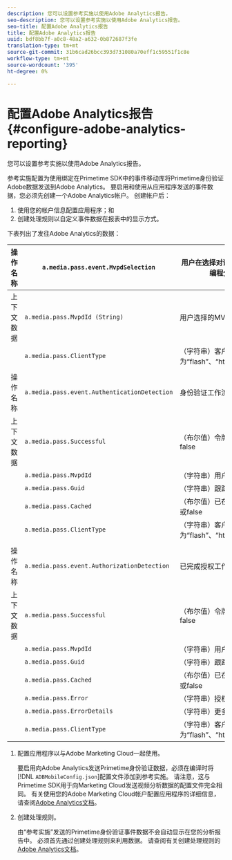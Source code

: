 ```yaml
---
description: 您可以设置参考实施以使用Adobe Analytics报告。
seo-description: 您可以设置参考实施以使用Adobe Analytics报告。
seo-title: 配置Adobe Analytics报告
title: 配置Adobe Analytics报告
uuid: bdf8bb7f-a0c8-48a2-a632-0b872687f3fe
translation-type: tm+mt
source-git-commit: 31b6cad26bcc393d731080a70eff1c59551f1c8e
workflow-type: tm+mt
source-wordcount: '395'
ht-degree: 0%

---
```



# 配置Adobe Analytics报告{#configure-adobe-analytics-reporting}

您可以设置参考实施以使用Adobe Analytics报告。

参考实施配置为使用绑定在Primetime SDK中的事件移动库将Primetime身份验证Adobe数据发送到Adobe Analytics。 要启用和使用从应用程序发送的事件数据，您必须先创建一个Adobe Analytics帐户。 创建帐户后：

1. 使用您的帐户信息配置应用程序；和
1. 创建处理规则以自定义事件数据在报表中的显示方式。

下表列出了发往Adobe Analytics的数据：

| 操作名称 | `a.media.pass.event.MvpdSelection` | 用户在选择对话框中选择了多渠道视频编程分配器(MVPD) |
|---|---|---|
| 上下文数据 | `a.media.pass.MvpdId (String)` | 用户选择的MVPD |
|  | `a.media.pass.ClientType` | （字符串）客户端类型为“flash”、“html5”、“ios”或“android” |
|  |  |  |
| 操作名称 | `a.media.pass.event.AuthenticationDetection` | 身份验证工作流已完成 |
| 上下文数据 | `a.media.pass.Successful` | （布尔值）令牌请求是成功、true还是false |
|  | `a.media.pass.MvpdId` | （字符串）用户选择的MVPD |
|  | `a.media.pass.Guid` | （字符串）跟踪ID |
|  | `a.media.pass.Cached` | （布尔值）已在缓存中的令牌，为true或false |
|  | `a.media.pass.ClientType` | （字符串）客户端类型为“flash”、“html5”、“ios”或“android” |
|  |  |  |
| 操作名称 | `a.media.pass.event.AuthorizationDetection` | 已完成授权工作流 |
| 上下文数据 | `a.media.pass.Successful` | （布尔值）令牌请求是成功、true还是false |
|  | `a.media.pass.MvpdId` | （字符串）用户选择的MVPD |
|  | `a.media.pass.Guid` | （字符串）跟踪ID |
|  | `a.media.pass.Cached` | （布尔值）已在缓存中的令牌，为true或false |
|  | `a.media.pass.Error` | （字符串）授权尝试失败时出错 |
|  | `a.media.pass.ErrorDetails` | （字符串）更多错误详细信息 |
|  | `a.media.pass.ClientType` | （字符串）客户端类型为“flash”、“html5”、“ios”或“android” |

1. 配置应用程序以与Adobe Marketing Cloud一起使用。

   要启用向Adobe Analytics发送Primetime身份验证数据，必须在编译时将[!DNL `ADBMobileConfig.json`]配置文件添加到参考实施。 请注意，这与Primetime SDK用于向Marketing Cloud发送视频分析数据的配置文件完全相同。 有关使用您的Adobe Marketing Cloud帐户配置应用程序的详细信息，请查阅[Adobe Analytics文档](https://microsite.omniture.com/t2/help/en_US/reference/)。
1. 创建处理规则。

   由“参考实施”发送的Primetime身份验证事件数据不会自动显示在您的分析报告中。 必须首先通过创建处理规则来利用数据。 请查阅有关创建处理规则的[Adobe Analytics文档](https://microsite.omniture.com/t2/help/en_US/reference/processing_rules.html)。
